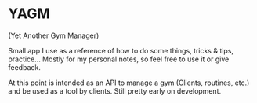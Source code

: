 # YAGM
(Yet Another Gym Manager)


Small app I use as a reference of how to do some things, tricks & tips, practice...
Mostly for my personal notes, so feel free to use it or give feedback.

At this point is intended as an API to manage a gym (Clients, routines, etc.) and be used as a tool by clients. 
Still pretty early on development.